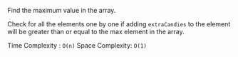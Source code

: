 Find the maximum value in the array.

Check for all the elements one by one if adding `extraCandies` to the element will be greater than or equal to the max element in the array.

Time Complexity : `O(n)`
Space Complexity: `O(1)`